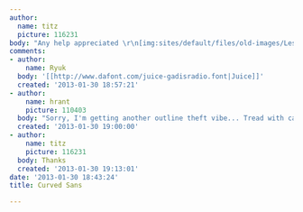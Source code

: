 ```yaml
---
author:
  name: titz
  picture: 116231
body: "Any help appreciated \r\n[img:sites/default/files/old-images/Lestop_spec_6145.jpg]"
comments:
- author:
    name: Ryuk
  body: '[[http://www.dafont.com/juice-gadisradio.font|Juice]]'
  created: '2013-01-30 18:57:21'
- author:
    name: hrant
    picture: 110403
  body: "Sorry, I'm getting another outline theft vibe... Tread with caution.\r\n\r\nhhp\r\n"
  created: '2013-01-30 19:00:00'
- author:
    name: titz
    picture: 116231
  body: Thanks
  created: '2013-01-30 19:13:01'
date: '2013-01-30 18:43:24'
title: Curved Sans

---
```

